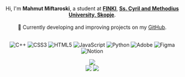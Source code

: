 
<div align="center">

Hi, I'm **Mahmut Miftaroski**, a student at [**FINKI**](https://www.finki.ukim.mk), [**Ss. Cyril and Methodius University, Skopje**](https://ukim.edu.mk/).<br>  
🔭 Currently developing and improving projects on my [GitHub](https://github.com/mahmutmft).<br><br>

![C++](https://img.shields.io/badge/c++-%2300599C.svg?style=for-the-badge&logo=c%2B%2B&logoColor=white) ![CSS3](https://img.shields.io/badge/css3-%231572B6.svg?style=for-the-badge&logo=css3&logoColor=white) ![HTML5](https://img.shields.io/badge/html5-%23E34F26.svg?style=for-the-badge&logo=html5&logoColor=white) ![JavaScript](https://img.shields.io/badge/javascript-%23323330.svg?style=for-the-badge&logo=javascript&logoColor=%23F7DF1E) ![Python](https://img.shields.io/badge/python-3670A0?style=for-the-badge&logo=python&logoColor=ffdd54) ![Adobe](https://img.shields.io/badge/adobe-%23FF0000.svg?style=for-the-badge&logo=adobe&logoColor=white) ![Figma](https://img.shields.io/badge/figma-%23F24E1E.svg?style=for-the-badge&logo=figma&logoColor=white) ![Notion](https://img.shields.io/badge/Notion-%23000000.svg?style=for-the-badge&logo=notion&logoColor=white)  

![](https://github-readme-streak-stats.herokuapp.com/?user=mahmutmft&theme=merko&hide_border=false) <br>
![](https://github-readme-stats.vercel.app/api?username=mahmutmft&theme=merko&hide_border=false&include_all_commits=true&count_private=false)
![](https://github-readme-stats.vercel.app/api/top-langs/?username=mahmutmft&theme=merko&hide_border=false&include_all_commits=true&count_private=false&layout=compact)  

</div>

